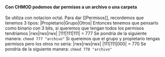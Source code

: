 #### Con CHMOD podemos dar permisos a un archivo o una carpeta
Se utiliza con notacion octal.
Para dar [[Permisos]], recordemos que tenemos 3 tipos:
|Propietario|Grupo|Otros|
Entonces tenemos que pensarlo como binario con 3 bits, si queremos que tengan todos los permisos tendriamos
|rwx|rwx|rwx|
|111|111|111| = 777
Se pondria de la siguiente manera:
`chmod 777 "archivo"`
Si queremos que el grupo y propietario tengas permisos pero los otros no seria:
|rwx|rwx|rwx|
|111|111|000| = 770
Se pondria de la siguiente manera:
`chmod 770 "archivo"`
